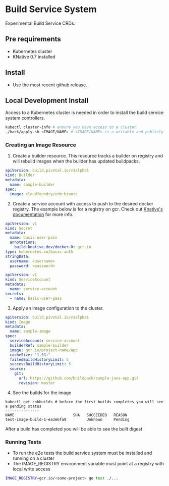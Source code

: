 # Build Service System

Experimental Build Service CRDs.

## Pre requirements

- Kubernetes cluster
- KNative 0.7 installed

## Install

- Use the most recent github release.

## Local Development Install

Access to a Kubernetes cluster is needed in order to install the build service system controllers.

```bash
kubectl cluster-info # ensure you have access to a cluster
./hack/apply.sh <IMAGE/NAME> # <IMAGE/NAME> is a writable and publicly accessible location 
```

### Creating an Image Resource

1. Create a builder resource. This resource tracks a builder on registry and will rebuild images when the builder has updated buildpacks. 
```yaml
apiVersion: build.pivotal.io/v1alpha1
kind: Builder
metadata:
  name: sample-builder
spec:
  image: cloudfoundry/cnb:bionic
``` 
2. Create a service account with access to push to the desired docker registry. The example below is for a registry on gcr. Check out [Knative's documentation](https://knative.dev/docs/build/auth/) for more info. 

```yaml
apiVersion: v1
kind: Secret
metadata:
  name: basic-user-pass
  annotations:
    build.knative.dev/docker-0: gcr.io 
type: kubernetes.io/basic-auth
stringData:
  username: <username>
  password: <password>
```

```yaml
apiVersion: v1
kind: ServiceAccount
metadata:
  name: service-account
secrets:
  - name: basic-user-pass
```
 
3. Apply an image configuration to the cluster.  

```yaml
apiVersion: build.pivotal.io/v1alpha1
kind: Image
metadata:
  name: sample-image
spec:
  serviceAccount: service-account 
  builderRef: sample-builder
  image: gcr.io/project-name/app
  cacheSize: "1.5Gi"
  failedBuildHistoryLimit: 5
  successBuildHistoryLimit: 5
  source:
    git:
      url: https://github.com/buildpack/sample-java-app.git
      revision: master
```

4.  See the builds for the image 

```builds
kubectl get cnbbuilds # before the first builds completes you will see a pending status
---------------
NAME                          SHA   SUCCEEDED   REASON
test-image-build-1-ea3e6fa9         Unknown     Pending

```

After a build has completed you will be able to see the built digest

### Running Tests

* To run the e2e tests the build service system must be installed and running on a cluster
* The IMAGE_REGISTRY environment variable must point at a registry with local write access 

```bash
IMAGE_REGISTRY=gcr.io/<some-project> go test ./...
```